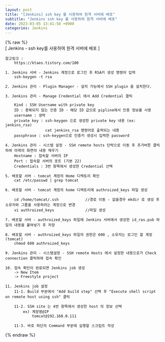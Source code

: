 ```yaml
---  
layout: post  
title: "[Jenkins] ssh key 를 사용하여 원격 서버에 배포"  
subtitle: "Jenkins ssh key 를 사용하여 원격 서버에 배포"  
date: 2023-03-05 13:41:58 +0900  
categories: Jenkins  
---  
```

{% raw %}  
[ Jenkins - ssh key를 사용하여 원격 서버에 배포 ]  
  
	참고링크 :  
		https://ktaes.tistory.com/100  
  
	1. Jenkins 서버 - Jenkins 계정으로 로그인 후 RSA키 생성 명령어 입력  
		ssh-keygen -t rsa  
  
	2. Jenkins 관리 - Plugin Manager - 설치 가능에서 SSH plugin 을 설치한다.  
  
	3. Jenkins 관리 - Manage Credential 에서 Add Credential 클릭  
  
		Kind : SSH Username with private key  
		ID : 중복되지 않는 인증 ID - 해당 ID 값으로 pipline에서 인증 정보를 사용  
		username : 생략  
		private key : ssh-keygen 으로 생성한 private key 내용 (ex: jenkins_rsa)  
					  cat jenkins_rsa 명령어로 출력되는 내용  
		passphrase : ssh-keygen으로 인증키 생성시 입력한 password  
  
	4. Jenkins 관리 - 시스템 설정 - SSH remote hosts 단락으로 이동 후 추가버튼 클릭하여 아래의 화면의 내용 채우기  
		Hostname : 접속할 서버의 IP  
		Port : 접속할 서버의 포트 (기본 22)  
		Credentials : 3번 항목에서 생성한 Credential 선택  
  
	5. 배포할 서버 - tomcat 계정의 Home 디렉토리 확인  
		cat /etc/passwd | grep tomcat  
  
	6. 배포할 서버 - tomcat 계정의 home 디렉토리에 authroized_keys 파일 생성  
  
		cd /home/tomcat/.ssh			//경로 이동 - 없을경우 mkdir 로 생성 후 소유자와 그룹을 사용하려는 계정으로 변경  
		vi authroized_keys				//파일 생성  
  
	7. 배포할 서버 - authroized_keys 파일에 Jenkins 서버에서 생성한 id_ras.pub 파일의 내용을 붙여넣기 후 저장  
  
	8. 배포할 서버 - authroized_keys 파일의 권한은 600 , 소유자는 로그인 할 계정 (tomcat)  
		chmod 600 authroized_keys  
  
	9. Jenkins 관리 - 시스템설정 - SSH remote Hosts 에서 설정한 내용으로가 Check connection 클릭하여 접속 확인  
  
	10. 접속 확인이 완료되면 Jenkins job 생성  
		-> New Item  
		-> Freestyle project  
  
	11. Jenkins job 설정  
		11-1. Build 부분에서 "Add build step" 선택 후 "Execute shell script on remote host using ssh" 클릭  
  
		11-2. SSH site 는 4번 항목에서 생성한 host 의 정보 선택  
			ex) 계정명@IP  
				tomcat@192.168.0.111  
  
		11-3. 바로 하단의 Command 부분에 실행할 스크립트 작성  
  
{% endraw %}